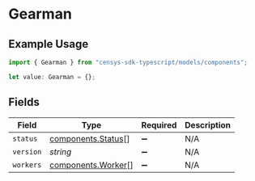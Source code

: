 # Gearman

## Example Usage

```typescript
import { Gearman } from "censys-sdk-typescript/models/components";

let value: Gearman = {};
```

## Fields

| Field                                                    | Type                                                     | Required                                                 | Description                                              |
| -------------------------------------------------------- | -------------------------------------------------------- | -------------------------------------------------------- | -------------------------------------------------------- |
| `status`                                                 | [components.Status](../../models/components/status.md)[] | :heavy_minus_sign:                                       | N/A                                                      |
| `version`                                                | *string*                                                 | :heavy_minus_sign:                                       | N/A                                                      |
| `workers`                                                | [components.Worker](../../models/components/worker.md)[] | :heavy_minus_sign:                                       | N/A                                                      |